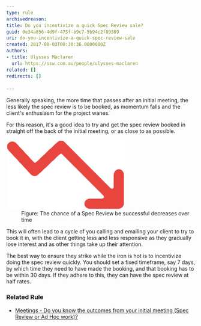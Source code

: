 ```yaml
---
type: rule
archivedreason: 
title: Do you incentivize a quick Spec Review sale?
guid: 0e34a856-4d9f-475f-b9c7-5b94c2f89389
uri: do-you-incentivize-a-quick-spec-review-sale
created: 2017-08-03T00:30:36.0000000Z
authors:
- title: Ulysses Maclaren
  url: https://ssw.com.au/people/ulysses-maclaren
related: []
redirects: []

---
```


Generally speaking, the more time that passes after an initial meeting, the less likely the spec review is to be booked, as momentum falls and the client's enthusiasm for the project wanes.

<!--endintro-->

For this reason, it's a good idea to try and get the spec review booked in straight off the back of the initial meeting, or as close to as possible.
<dl class="image"><dt><img src="Chance of sale decreasing.png" alt="Chance of sale decreasing.png"></dt><dd>Figure: The chance of a Spec Review be successful decreases over time</dd></dl>
This will often lead to a cycle of you calling and emailing your client to try to book it in, with the client getting less and less responsive as they gradually lose interest and as other things take up their attention.

The best way to ensure they strike while the iron is hot is to incentivize doing the spec review quickly. You should set a fixed timeframe, say 7 days, by which time they need to have made the booking, and that booking has to be within 30 days. If they adhere to this, they can have the spec review at half rates.

### Related Rule


* [Meetings - Do you know the outcomes from your initial meeting (Spec Review or Ad Hoc work)?](/meetings-do-you-know-the-outcomes-from-your-initial-meeting-%28spec-review-or-ad-hoc-workhttps://rules.ssw.com.au/meetings-do-you-know-the-outcomes-from-your-initial-meeting-%28spec-review-or-ad-hoc-work)
